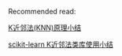 Recommended read:

[K近邻法(KNN)原理小结](https://www.cnblogs.com/pinard/p/6061661.html)

[scikit-learn K近邻法类库使用小结](https://www.cnblogs.com/pinard/p/6065607.html)
